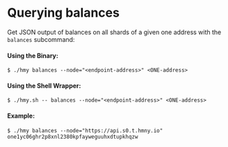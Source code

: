 # Querying balances

Get JSON output of balances on all shards of a given one address with the `balances` subcommand:

#### Using the Binary:

```text
$ ./hmy balances --node="<endpoint-address>" <ONE-address>
```

#### Using the Shell Wrapper:

```text
$ ./hmy.sh -- balances --node="<endpoint-address>" <ONE-address>
```

#### Example:

```text
$ ./hmy balances --node="https://api.s0.t.hmny.io" one1yc06ghr2p8xnl2380kpfayweguuhxdtupkhqzw
```

